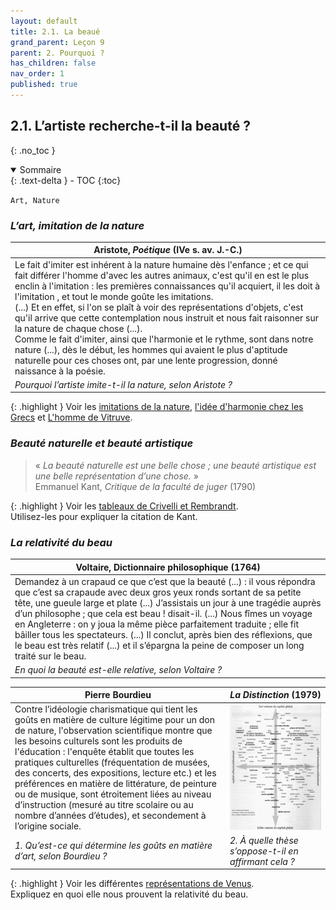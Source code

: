 ```yaml
---
layout: default
title: 2.1. La beaué
grand_parent: Leçon 9
parent: 2. Pourquoi ?
has_children: false
nav_order: 1
published: true
---
```


## 2.1. L’artiste recherche-t-il la beauté ?
{: .no_toc }

<details open markdown="block">
  <summary>
    Sommaire
  </summary>
  {: .text-delta }
- TOC
{:toc}
</details>

`Art, Nature`

### *L’art, imitation de la nature*

| Aristote, *Poétique* (IVe s. av. J.-C.)                      |
| ------------------------------------------------------------ |
| Le fait d'imiter est inhérent à la nature humaine dès l'enfance ; et ce qui fait différer l'homme d'avec les autres animaux, c'est qu'il en est le plus enclin à l'imitation : les premières connaissances qu'il acquiert, il les doit à l'imitation , et tout le monde goûte les imitations.  <br>(...)  Et en effet, si l'on se plaît à voir des représentations d'objets, c'est qu'il arrive que cette contemplation nous instruit et nous fait raisonner sur la nature de chaque chose (...).  <br>Comme le fait d'imiter, ainsi que l'harmonie et le rythme, sont dans notre nature (...), dès le début, les hommes qui avaient le plus d'aptitude naturelle pour ces choses ont, par une lente progression, donné naissance à la poésie. |
| *Pourquoi l’artiste imite-t-il la nature, selon Aristote ?*  |

{: .highlight }
Voir les [imitations de la nature](/../philotg/docs/L9/L9-3-1-1.html),  [l'idée d'harmonie chez les Grecs](/../philotg/docs/L9/L9-3-1-2.html) et [L'homme de Vitruve](/../philotg/docs/L9/L9-3-1-3.html).


### *Beauté naturelle et beauté artistique*

> « *La beauté naturelle est une belle chose ; une beauté artistique est une belle représentation d’une chose.* »  
> Emmanuel Kant, _Critique de la faculté de juger_ (1790)

{: .highlight }
Voir les [tableaux de Crivelli et Rembrandt](/../philotg/docs/L9/L9-3-1-4.html).  
Utilisez-les pour expliquer la citation de Kant.


### *La relativité du beau*

| Voltaire, Dictionnaire philosophique (1764)                  |
| ----------------------------- |
| Demandez à un crapaud ce que c’est que la beauté (...) : il vous répondra que c’est sa crapaude avec deux gros yeux ronds sortant de sa petite tête, une gueule large et plate (...) J’assistais un jour à une tragédie auprès d’un philosophe ; que cela est beau ! disait-il. (...) Nous fîmes un voyage en Angleterre : on y joua la même pièce parfaitement traduite ; elle fit bâiller tous les spectateurs. (...) Il conclut, après bien des réflexions, que le beau est très relatif (...) et il s’épargna la peine de composer un long traité sur le beau. |
| *En quoi la beauté est-elle relative, selon Voltaire ?*      |

| Pierre Bourdieu      |  *La Distinction* (1979)  |
| ----------------------------- | ------------------ |
| Contre l’idéologie charismatique qui tient les goûts en matière de culture légitime pour un don de nature, l'observation scientifique montre que les besoins culturels sont les produits de l'éducation : l'enquête établit que toutes les pratiques culturelles (fréquentation de musées, des concerts, des expositions, lecture etc.) et les préférences en matière de littérature, de peinture ou de musique, sont étroitement liées au niveau d’instruction (mesuré au titre scolaire ou au nombre d’années d’études), et secondement à l’origine sociale. | <a href="../../assets/img/art/distinction.jpg" target="_blank"><img src="../../assets/img/art/distinction.jpg" style="zoom:150%;" /></a>  |
| *1. Qu’est-ce qui détermine les goûts en matière d’art, selon Bourdieu ?* | *2. À quelle thèse s’oppose-t-il en affirmant cela ?* | 


{: .highlight }
Voir les différentes [représentations de Venus](/../philotg/docs/L9/L9-3-1-5.html).   
Expliquez en quoi elle nous prouvent la relativité du beau.


 